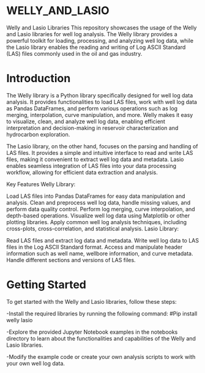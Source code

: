 # WELLY_AND_LASIO

Welly and Lasio Libraries
This repository showcases the usage of the Welly and Lasio libraries for well log analysis. The Welly library provides a powerful toolkit for loading, processing, and analyzing well log data, while the Lasio library enables the reading and writing of Log ASCII Standard (LAS) files commonly used in the oil and gas industry.

# Introduction
The Welly library is a Python library specifically designed for well log data analysis. It provides functionalities to load LAS files, work with well log data as Pandas DataFrames, and perform various operations such as log merging, interpolation, curve manipulation, and more. Welly makes it easy to visualize, clean, and analyze well log data, enabling efficient interpretation and decision-making in reservoir characterization and hydrocarbon exploration.

The Lasio library, on the other hand, focuses on the parsing and handling of LAS files. It provides a simple and intuitive interface to read and write LAS files, making it convenient to extract well log data and metadata. Lasio enables seamless integration of LAS files into your data processing workflow, allowing for efficient data extraction and analysis.

Key Features
Welly Library:

Load LAS files into Pandas DataFrames for easy data manipulation and analysis.
Clean and preprocess well log data, handle missing values, and perform data quality control.
Perform log merging, curve interpolation, and depth-based operations.
Visualize well log data using Matplotlib or other plotting libraries.
Apply common well log analysis techniques, including cross-plots, cross-correlation, and statistical analysis.
Lasio Library:

Read LAS files and extract log data and metadata.
Write well log data to LAS files in the Log ASCII Standard format.
Access and manipulate header information such as well name, wellbore information, and curve metadata.
Handle different sections and versions of LAS files.
# Getting Started
To get started with the Welly and Lasio libraries, follow these steps:

-Install the required libraries by running the following command: #Pip install welly lasio

-Explore the provided Jupyter Notebook examples in the notebooks directory to learn about the functionalities and capabilities of the Welly and Lasio libraries.

-Modify the example code or create your own analysis scripts to work with your own well log data.
